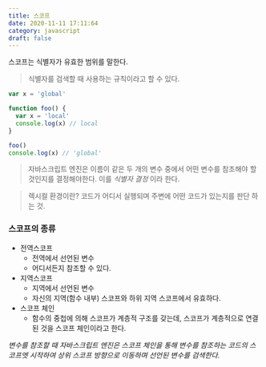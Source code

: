```yaml
---
title: 스코프
date: 2020-11-11 17:11:64
category: javascript
draft: false
---
```


스코프는 식별자가 유효한 범위를 말한다.

> 식별자를 검색할 때 사용하는 규칙이라고 할 수 있다.

```javascript
var x = 'global'

function foo() {
  var x = 'local'
  console.log(x) // local
}

foo()
console.log(x) // 'global'
```

> 자바스크립트 엔진은 이름이 같은 두 개의 변수 중에서 어떤 변수를 참조해야 할 것인지를 결정해야한다. 이를 _식별자 결정_ 이라 한다.

> 렉시컬 환경이란? 코드가 어디서 실행되며 주변에 어떤 코드가 있는지를 판단 하는 것.

### 스코프의 종류

- 전역스코프
  - 전역에서 선언된 변수
  - 어디서든지 참조할 수 있다.
- 지역스코프
  - 지역에서 선언된 변수
  - 자신의 지역(함수 내부) 스코프와 하위 지역 스코프에서 유효하다.
- 스코프 체인
  - 함수의 중첩에 의해 스코프가 계층적 구조를 갖는데, 스코프가 계층적으로 연결된 것을 스코프 체인이라고 한다.

_변수를 참조할 때 자바스크립트 엔진은 스코프 체인을 통해 변수를 참조하는 코드의 스코프엣 시작하여 상위 스코프 방향으로 이동하며 선언된 변수를 검색한다._
